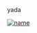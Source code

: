 yada



[![name](https://miro.medium.com/max/1600/1*3M9hkYLvrJ5xTR2_ZM0FAg.gif)](https://www.figma.com/embed?embed_host=share&url=https%3A%2F%2Fwww.figma.com%2Ffile%2FbCdhLn8qqSjI1MsyhSlgco%2FMind-Map-Template-Community%3Fnode-id%3D0%253A1)